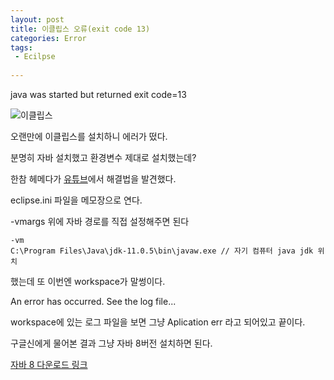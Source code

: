 ```yaml
--- 
layout: post
title: 이클립스 오류(exit code 13)
categories: Error
tags:
 - Ecilpse
 
---
```


java was started but returned exit code=13

![이클립스](https://user-images.githubusercontent.com/63631604/97267773-143ddd80-186e-11eb-82dd-d7fc24465c71.png)

오랜만에 이클립스를 설치하니 에러가 떴다. 

분명히 자바 설치했고 환경변수 제대로 설치했는데?

한참 헤메다가 [유튜브](https://youtu.be/lTH7l0ltHy0)에서 해결법을 발견했다. 

 

eclipse.ini 파일을 메모장으로 연다. 

-vmargs 위에 자바 경로를 직접 설정해주면 된다 
```
-vm
C:\Program Files\Java\jdk-11.0.5\bin\javaw.exe // 자기 컴퓨터 java jdk 위치 
 ```

했는데 또 이번엔 workspace가 말썽이다. 

An error has occurred. See the log file...



workspace에 있는 로그 파일을 보면 그냥 Aplication err 라고 되어있고 끝이다. 

구글신에게 물어본 결과 그냥 자바 8버전 설치하면 된다. 

 

[자바 8 다운로드 링크](https://www.oracle.com/java/technologies/javase-jdk8-downloads.html)
